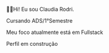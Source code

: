 🦸‍♀️Hi!
Eu  sou Claudia Rodri.

Cursando ADS/1°Semestre

Meu foco  atualmente está em Fullstack

Perfil em construção
